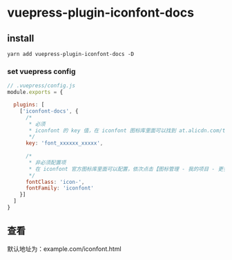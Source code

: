 # vuepress-plugin-iconfont-docs

## install

```
yarn add vuepress-plugin-iconfont-docs -D
```

### set vuepress config

```js
// .vuepress/config.js
module.exports = {

  plugins: [
    ['iconfont-docs', {
      /*
       * 必须
       * iconfont 的 key 值，在 iconfont 图标库里面可以找到 at.alicdn.com/t/font_xxxxxx_xxxxx.css
       */
      key: 'font_xxxxxx_xxxxx',
      
      /*
       * 非必须配置项
       * 在 iconfont 官方图标库里面可以配置，依次点击【图标管理 - 我的项目 - 更多操作 - 编辑项目】可以找到
       */
      fontClass: 'icon-',
      fontFamily: 'iconfont'
    }]
  ]
}
```

## 查看

默认地址为：example.com/iconfont.html
